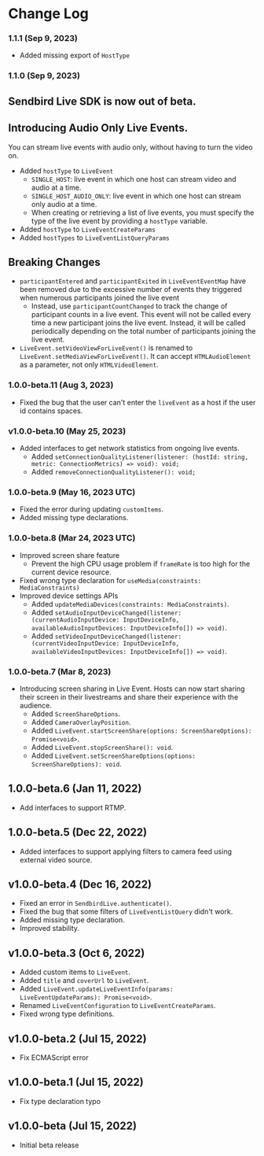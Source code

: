 # Change Log

### 1.1.1 (Sep 9, 2023)
- Added missing export of `HostType`

### 1.1.0 (Sep 9, 2023)

## Sendbird Live SDK is now out of beta.

## Introducing Audio Only Live Events.
You can stream live events with audio only, without having to turn the video on.
- Added `hostType` to `LiveEvent`
    - `SINGLE_HOST`: live event in which one host can stream video and audio at a time.
    - `SINGLE_HOST_AUDIO_ONLY`: live event in which one host can stream only audio at a time.
    - When creating or retrieving a list of live events, you must specify the type of the live event by providing a `hostType` variable.
- Added `hostType` to `LiveEventCreateParams`
- Added `hostTypes` to `LiveEventListQueryParams`

## Breaking Changes
- `participantEntered` and `participantExited` in `LiveEventEventMap` have been removed due to the excessive number of events they triggered when numerous participants joined the live event
    - Instead, use `participantCountChanged` to track the change of participant counts in a live event. This event will not be called every time a new participant joins the live event. Instead, it will be called periodically depending on the total number of participants joining the live event.
- `LiveEvent.setVideoViewForLiveEvent()` is renamed to `LiveEvent.setMediaViewForLiveEvent()`. It can accept `HTMLAudioElement` as a parameter, not only `HTMLVideoElement`.

### 1.0.0-beta.11 (Aug 3, 2023)
- Fixed the bug that the user can't enter the `liveEvent` as a host if the user id contains spaces.

### v1.0.0-beta.10 (May 25, 2023)
- Added interfaces to get network statistics from ongoing live events.
    - Added `setConnectionQualityListener(listener: (hostId: string, metric: ConnectionMetrics) => void): void;`
    - Added `removeConnectionQualityListener(): void;`

### 1.0.0-beta.9 (May 16, 2023 UTC)
* Fixed the error during updating `customItems`.
* Added missing type declarations.

### 1.0.0-beta.8 (Mar 24, 2023 UTC)
* Improved screen share feature
    * Prevent the high CPU usage problem if `frameRate` is too high for the current device resource.
* Fixed wrong type declaration for `useMedia(constraints: MediaConstraints)`
* Improved device settings APIs
    * Added `updateMediaDevices(constraints: MediaConstraints)`.
    * Added `setAudioInputDeviceChanged(listener: (currentAudioInputDevice: InputDeviceInfo, availableAudioInputDevices: InputDeviceInfo[]) => void)`.
    * Added `setVideoInputDeviceChanged(listener: (currentVideoInputDevice: InputDeviceInfo, availableVideoInputDevices: InputDeviceInfo[]) => void)`.

### 1.0.0-beta.7 (Mar 8, 2023)
* Introducing screen sharing in Live Event. Hosts can now start sharing their screen in their livestreams and share their experience with the audience.
    * Added `ScreenShareOptions`.
    * Added `CameraOverlayPosition`.
    * Added `LiveEvent.startScreenShare(options: ScreenShareOptions): Promise<void>`.
    * Added `LiveEvent.stopScreenShare(): void`.
    * Added `LiveEvent.setScreenShareOptions(options: ScreenShareOptions): void`.

## 1.0.0-beta.6 (Jan 11, 2022)
- Add interfaces to support RTMP.

## 1.0.0-beta.5 (Dec 22, 2022)
- Added interfaces to support applying filters to camera feed using external video source.

## v1.0.0-beta.4 (Dec 16, 2022)
- Fixed an error in `SendbirdLive.authenticate()`.
- Fixed the bug that some filters of `LiveEventListQuery` didn't work.
- Added missing type declaration.
- Improved stability.

## v1.0.0-beta.3 (Oct 6, 2022)
- Added custom items to `LiveEvent`.
- Added `title` and `coverUrl` to `LiveEvent`.
- Added `LiveEvent.updateLiveEventInfo(params: LiveEventUpdateParams): Promise<void>`.
- Renamed `LiveEventConfiguration` to `LiveEventCreateParams`.
- Fixed wrong type definitions.

## v1.0.0-beta.2 (Jul 15, 2022)
- Fix ECMAScript error

## v1.0.0-beta.1 (Jul 15, 2022)
- Fix type declaration typo

## v1.0.0-beta (Jul 15, 2022)
- Initial beta release
